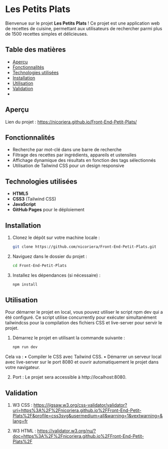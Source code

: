 # Les Petits Plats

Bienvenue sur le projet **Les Petits Plats** ! Ce projet est une application web de recettes de cuisine, permettant aux utilisateurs de rechercher parmi plus de 1500 recettes simples et délicieuses.

## Table des matières

- [Aperçu](#aperçu)
- [Fonctionnalités](#fonctionnalités)
- [Technologies utilisées](#technologies-utilisées)
- [Installation](#installation)
- [Utilisation](#utilisation)
- [Validation](#validation)
-

## Aperçu

Lien du projet : https://nicoriera.github.io/Front-End-Petit-Plats/

## Fonctionnalités

- Recherche par mot-clé dans une barre de recherche
- Filtrage des recettes par ingrédients, appareils et ustensiles
- Affichage dynamique des résultats en fonction des tags sélectionnés
- Utilisation de Tailwind CSS pour un design responsive

## Technologies utilisées

- **HTML5**
- **CSS3** (Tailwind CSS)
- **JavaScript**
- **GitHub Pages** pour le déploiement

## Installation

1. Clonez le dépôt sur votre machine locale :

   ```bash
   git clone https://github.com/nicoriera/Front-End-Petit-Plats.git

   ```

2. Naviguez dans le dossier du projet :

   ```bash
   cd Front-End-Petit-Plats

   ```

3. Installez les dépendances (si nécessaire) :

   ```bash
   npm install
   ```

## Utilisation

Pour démarrer le projet en local, vous pouvez utiliser le script npm dev qui a été configuré. Ce script utilise concurrently pour exécuter simultanément tailwindcss pour la compilation des fichiers CSS et live-server pour servir le projet.

1. Démarrez le projet en utilisant la commande suivante :

   ```bash
   npm run dev
   ```

Cela va :
• Compiler le CSS avec Tailwind CSS.
• Démarrer un serveur local avec live-server sur le port 8080 et ouvrir automatiquement le projet dans votre navigateur.

2. Port : Le projet sera accessible à http://localhost:8080.

## Validation

1. W3 CSS : https://jigsaw.w3.org/css-validator/validator?uri=https%3A%2F%2Fnicoriera.github.io%2FFront-End-Petit-Plats%2F&profile=css3svg&usermedium=all&warning=1&vextwarning=&lang=fr

2. W3 HTML : https://validator.w3.org/nu/?doc=https%3A%2F%2Fnicoriera.github.io%2FFront-End-Petit-Plats%2F
